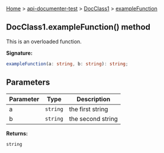 [Home](./index) &gt; [api-documenter-test](./api-documenter-test.md) &gt; [DocClass1](./api-documenter-test.docclass1.md) &gt; [exampleFunction](./api-documenter-test.docclass1.examplefunction.md)

## DocClass1.exampleFunction() method

This is an overloaded function.

<b>Signature:</b>

```typescript
exampleFunction(a: string, b: string): string;
```

## Parameters

|  Parameter | Type | Description |
|  --- | --- | --- |
|  a | `string` | the first string |
|  b | `string` | the second string |

<b>Returns:</b>

`string`

